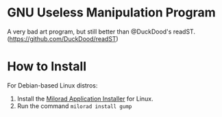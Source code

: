 # GNU Useless Manipulation Program
A very bad art program, but still better than @DuckDood's readST. (https://github.com/DuckDood/readST)
# How to Install
For Debian-based Linux distros:
1. Install the [Milorad Application Installer](https://github.com/milorad-co/milorad-installer) for Linux.
2. Run the command `milorad install gump`
